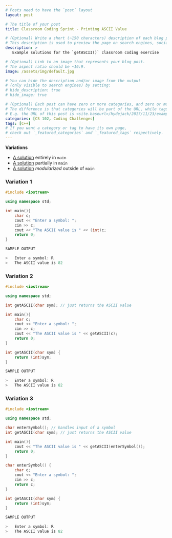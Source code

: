 ```yaml
---
# Posts need to have the `post` layout
layout: post

# The title of your post
title: Classroom Coding Sprint - Printing ASCII Value

# (Optional) Write a short (~150 characters) description of each blog post.
# This description is used to preview the page on search engines, social media, etc.
description: >
   Example solutions for the `getASCII()` classroom coding exercise

# (Optional) Link to an image that represents your blog post.
# The aspect ratio should be ~16:9.
image: /assets/img/default.jpg

# You can hide the description and/or image from the output
# (only visible to search engines) by setting:
# hide_description: true
# hide_image: true

# (Optional) Each post can have zero or more categories, and zero or more tags.
# The difference is that categories will be part of the URL, while tags will not.
# E.g. the URL of this post is <site.baseurl>/hydejack/2017/11/23/example-content/
categories: [CS 102, Coding Challenges]
tags: [C++]
# If you want a category or tag to have its own page,
# check out `_featured_categories` and `_featured_tags` respectively.
---
```


**Variations**

- [A solution](https://ramnauth.github.io/cs%20102/coding%20challenges/2018/10/10/class-sprint-7/#variation-1) entirely in `main`
- [A solution](https://ramnauth.github.io/cs%20102/coding%20challenges/2018/10/10/class-sprint-7/#variation-2) partially in `main`
- [A solution](https://ramnauth.github.io/cs%20102/coding%20challenges/2018/10/10/class-sprint-7/#variation-3) *modularized* outside of `main`

### Variation 1

```cpp
#include <iostream>

using namespace std;

int main(){
    char c;
    cout << "Enter a symbol: ";
    cin >> c;
    cout << "The ASCII value is " << (int)c;
    return 0;
}
```

```cpp
SAMPLE OUTPUT

>	Enter a symbol: R
>	The ASCII value is 82
```

### Variation 2

```cpp
#include <iostream>

using namespace std;

int getASCII(char sym); // just returns the ASCII value

int main(){
    char c;
    cout << "Enter a symbol: ";
    cin >> c;
    cout << "The ASCII value is " << getASCII(c);
    return 0;
}

int getASCII(char sym) {
    return (int)sym;
}
```

```cpp
SAMPLE OUTPUT

>	Enter a symbol: R
>	The ASCII value is 82
```

### Variation 3

```cpp
#include <iostream>

using namespace std;

char enterSymbol(); // handles input of a symbol
int getASCII(char sym); // just returns the ASCII value

int main(){
    cout << "The ASCII value is " << getASCII(enterSymbol());
    return 0;
}

char enterSymbol() {
	char c;
    cout << "Enter a symbol: ";
    cin >> c;
	return c;
}

int getASCII(char sym) {
    return (int)sym;
}
```

```cpp
SAMPLE OUTPUT

>	Enter a symbol: R
>	The ASCII value is 82
```